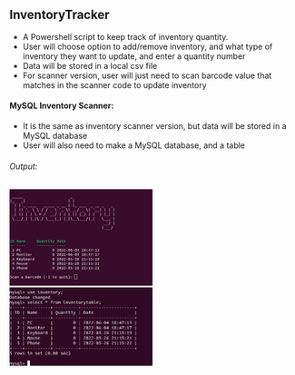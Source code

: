 ## InventoryTracker
- A Powershell script to keep track of inventory quantity.
- User will choose option to add/remove inventory, and what type of inventory they want to update, and enter a quantity number
- Data will be stored in a local csv file
- For scanner version, user will just need to scan barcode value that matches in the scanner code to update inventory
#### MySQL Inventory Scanner:
- It is the same as inventory scanner version, but data will be stored in a MySQL database
- User will also need to make a MySQL database, and a table
###### Output:

<img src="https://github.com/itschanvuong/InventoryTracker/blob/main/img/scannerimg.png" height="50%" width="50%"/>
<img src="https://github.com/itschanvuong/InventoryTracker/blob/main/img/databaseimg.png" height="50%" width="50%"/>
